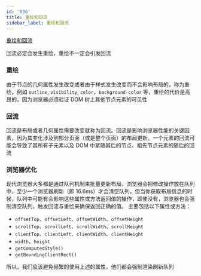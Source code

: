 ```yaml
---
id: '036'
title: 重绘和回流
sidebar_label: 重绘和回流
---
```


[重绘和回流](https://github.com/Advanced-Frontend/Daily-Interview-Question/issues/24)

回流必定会发生重绘，重绘不一定会引发回流

### 重绘

由于节点的几何属性发生改变或者由于样式发生改变而不会影响布局的，称为重绘，例如 `outline`, `visibility`, `color`，`background-color` 等，重绘的代价是高昂的，因为浏览器必须验证 DOM 树上其他节点元素的可见性

### 回流

回流是布局或者几何属性需要改变就称为回流。回流是影响浏览器性能的关键因素，因为其变化涉及到部分页面（或是整个页面）的布局更新。一个元素的回流可能会导致了其所有子元素以及 DOM 中紧随其后的节点、祖先节点元素的随后的回流

### 浏览器优化

现代浏览器大多都是通过队列机制来批量更新布局，浏览器会把修改操作放在队列中，至少一个浏览器刷新（即 16.6ms）才会清空队列，但当你获取布局信息的时候，队列中可能有会影响这些属性或方法返回值的操作，即使没有，浏览器也会强制清空队列，触发回流与重绘来确保返回正确的值。
主要包括以下属性或方法：

- `offsetTop`、`offsetLeft`、`offsetWidth`、`offsetHeight`
- `scrollTop`、`scrollLeft`、`scrollWidth`、`scrollHeight`
- `clientTop`、`clientLeft`、`clientWidth`、`clientHeight`
- `width`、`height`
- `getComputedStyle()`
- `getBoundingClientRect()`

所以，我们应该避免频繁的使用上述的属性，他们都会强制渲染刷新队列

